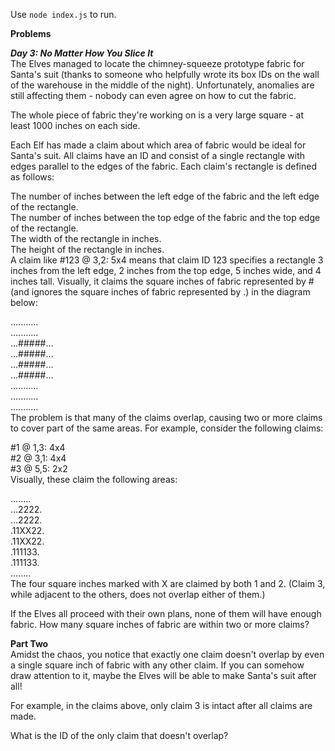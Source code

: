 Use ```node index.js``` to run.

**Problems**

***Day 3: No Matter How You Slice It***   
The Elves managed to locate the chimney-squeeze prototype fabric for Santa's suit (thanks to someone who helpfully wrote its box IDs on the wall of the warehouse in the middle of the night). Unfortunately, anomalies are still affecting them - nobody can even agree on how to cut the fabric.

The whole piece of fabric they're working on is a very large square - at least 1000 inches on each side.

Each Elf has made a claim about which area of fabric would be ideal for Santa's suit. All claims have an ID and consist of a single rectangle with edges parallel to the edges of the fabric. Each claim's rectangle is defined as follows:

The number of inches between the left edge of the fabric and the left edge of the rectangle.   
The number of inches between the top edge of the fabric and the top edge of the rectangle.   
The width of the rectangle in inches.   
The height of the rectangle in inches.  
A claim like #123 @ 3,2: 5x4 means that claim ID 123 specifies a rectangle 3 inches from the left edge, 2 inches from the top edge, 5 inches wide, and 4 inches tall. Visually, it claims the square inches of fabric represented by # (and ignores the square inches of fabric represented by .) in the diagram below:

...........   
...........   
...#####...   
...#####...   
...#####...   
...#####...   
...........   
...........   
...........   
The problem is that many of the claims overlap, causing two or more claims to cover part of the same areas. For example, consider the following claims:

#1 @ 1,3: 4x4   
#2 @ 3,1: 4x4   
#3 @ 5,5: 2x2   
Visually, these claim the following areas:

........  
...2222.  
...2222.   
.11XX22.   
.11XX22.   
.111133.   
.111133.   
........   
The four square inches marked with X are claimed by both 1 and 2. (Claim 3, while adjacent to the others, does not overlap either of them.)

If the Elves all proceed with their own plans, none of them will have enough fabric. How many square inches of fabric are within two or more claims?


**Part Two**  
Amidst the chaos, you notice that exactly one claim doesn't overlap by even a single square inch of fabric with any other claim. If you can somehow draw attention to it, maybe the Elves will be able to make Santa's suit after all!

For example, in the claims above, only claim 3 is intact after all claims are made.

What is the ID of the only claim that doesn't overlap?
